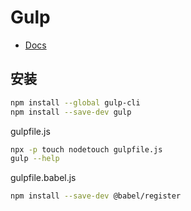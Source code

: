 # Gulp

- [Docs](https://gulpjs.com/docs/en/getting-started/javascript-and-gulpfiles)

## 安装

```sh
npm install --global gulp-cli
npm install --save-dev gulp
```

gulpfile.js

```sh
npx -p touch nodetouch gulpfile.js
gulp --help
```

gulpfile.babel.js

```sh
npm install --save-dev @babel/register
```

